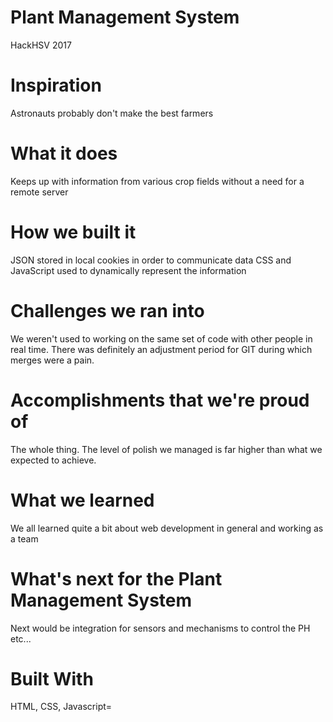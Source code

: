 # Plant Management System
HackHSV 2017

# Inspiration
Astronauts probably don't make the best farmers

# What it does
Keeps up with information from various crop fields without a need for a remote server

# How we built it
JSON stored in local cookies in order to communicate data CSS and JavaScript used to dynamically represent the information

# Challenges we ran into
We weren't used to working on the same set of code with other people in real time. There was definitely an adjustment period for GIT during which merges were a pain.

# Accomplishments that we're proud of
The whole thing. The level of polish we managed is far higher than what we expected to achieve.

# What we learned
We all learned quite a bit about web development in general and working as a team

# What's next for the Plant Management System
Next would be integration for sensors and mechanisms to control the PH etc...

# Built With
HTML, CSS, Javascript=
